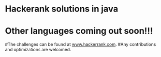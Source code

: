 
# Hackerank solutions in java 
# Other languages  coming out soon!!!
#The challenges can be found at www.hackerrank.com.
#Any contributions and optimizations are welcomed.


